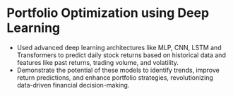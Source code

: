 # Portfolio Optimization using Deep Learning

* Used advanced deep learning architectures like MLP, CNN, LSTM and Transformers to predict daily stock returns based on historical data and features like past returns, trading volume, and volatility.
* Demonstrate the potential of these models to identify trends, improve return predictions, and enhance portfolio strategies, revolutionizing data-driven financial decision-making.
